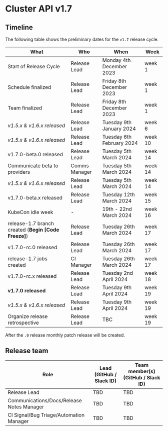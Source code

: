 # Cluster API v1.7

## Timeline

The following table shows the preliminary dates for the `v1.7` release cycle.

| **What**                                             | **Who**      | **When**                    | **Week** |
|------------------------------------------------------|--------------|-----------------------------|----------|
| Start of Release Cycle                               | Release Lead | Monday 4th December 2023    | week 1   |
| Schedule finalized                                   | Release Lead | Friday 8th December 2023    | week 1   |
| Team finalized                                       | Release Lead | Friday 8th December 2023    | week 1   |
| *v1.5.x & v1.6.x released*                           | Release Lead | Tuesday 9th January 2024    | week 6   |
| *v1.5.x & v1.6.x released*                           | Release Lead | Tuesday 6th February 2024   | week 10  |
| v1.7.0-beta.0 released                               | Release Lead | Tuesday 5th March 2024      | week 14  |
| Communicate beta to providers                        | Comms Manager| Tuesday 5th March 2024      | week 14  |
| *v1.5.x & v1.6.x released*                           | Release Lead | Tuesday 5th March 2024      | week 14  |
| v1.7.0-beta.x released                               | Release Lead | Tuesday 12th March 2024     | week 15  |
| KubeCon idle week                                    |      -       | 19th - 22nd March 2024      | week 16  |
| release-1.7 branch created (**Begin [Code Freeze]**) | Release Lead | Tuesday 26th March 2024     | week 17  |
| v1.7.0-rc.0 released                                 | Release Lead | Tuesday 26th March 2024     | week 17  |
| release-1.7 jobs created                             | CI Manager   | Tuesday 26th March 2024     | week 17  |
| v1.7.0-rc.x released                                 | Release Lead | Tuesday 2nd April 2024      | week 18  |
| **v1.7.0 released**                                  | Release Lead | Tuesday 9th April 2024      | week 19  |
| *v1.5.x & v1.6.x released*                           | Release Lead | Tuesday 9th April 2024      | week 19  |
| Organize release retrospective                       | Release Lead | TBC                         | week 19  |

After the `.0` release monthly patch release will be created.

## Release team

| **Role**                                  | **Lead** (**GitHub / Slack ID**)                                                      | **Team member(s) (GitHub / Slack ID)** |
|-------------------------------------------|-------------------------------------------------------------------------------------------|----------------------------------------|
| Release Lead                              | TBD | TBD                                    |
| Communications/Docs/Release Notes Manager | TBD | TBD                                    |
| CI Signal/Bug Triage/Automation Manager   | TBD | TBD                                    |
